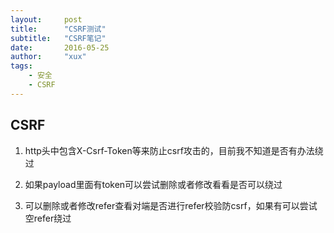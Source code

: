 ```yaml
---
layout:     post
title:      "CSRF测试"
subtitle:   "CSRF笔记"
date:       2016-05-25
author:     "xux"
tags:
    - 安全
    - CSRF
---
```


## CSRF




 1. http头中包含X-Csrf-Token等来防止csrf攻击的，目前我不知道是否有办法绕过
 
 2. 如果payload里面有token可以尝试删除或者修改看看是否可以绕过
 
 3. 可以删除或者修改refer查看对端是否进行refer校验防csrf，如果有可以尝试空refer绕过
